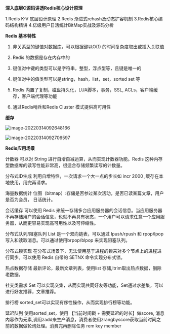 **深入底层C源码讲透Redis核心设计原理**        

1.Redis K-V 底层设计原理
2.Redis 渐进式rehash及动态扩容机制 
3.Redis核心编码结构精讲
4.亿级用户日活统计BitMap实战及源码分析

**Redis 基本特性**

1. 非关系型的键值对数据库，可以根据键以O(1) 的时间复杂度取出或插入关联值

2. Redis 的数据是存在内存中的

3. 键值对中键的类型可以是字符串，整型，浮点型等，且键是唯一的

4. 键值对中的值类型可以是string，hash，list，set，sorted set 等

5. Redis 内置了复制，磁盘持久化，LUA脚本，事务，SSL,  ACLs，客户端缓存，客户端代理等功能

6. 通过Redis哨兵和Redis Cluster 模式提供高可用性

**缓存**

![image-20220314092648166](https://gitee.com/wowosong/pic-md/raw/master/202203140945662.png)

![image-20220314092706597](https://gitee.com/wowosong/pic-md/raw/master/202203140927664.png)

**Redis应用场景**

计数器
可以对 String 进行自增自减运算，从而实现计数器功能。Redis 这种内存型数据库的读写性能非常高，很适合存储频繁读写的计数量。 

分布式ID生成
利用自增特性，一次请求一个大一点的步长如 incr 2000 ,缓存在本地使用，用完再请求。

海量数据统计
位图（bitmap）:存储是否参过某次活动，是否已读某篇文章，用户是否为会员， 日活统计。

会话缓存
可以使用 Redis 来统一存储多台应用服务器的会话信息。当应用服务器不再存储用户的会话信息，也就不再具有状态，一个用户可以请求任意一个应用服务器，从而更容易实现高可用性以及可伸缩性。

分布式队列/阻塞队列
List 是一个双向链表，可以通过 lpush/rpush 和 rpop/lpop 写入和读取消息。可以通过使用brpop/blpop 来实现阻塞队列。

分布式锁实现
在分布式场景下，无法使用基于进程的锁来对多个节点上的进程进行同步。可以使用 Redis 自带的 SETNX 命令实现分布式锁。

热点数据存储
最新评论，最新文章列表，使用list 存储,ltrim取出热点数据，删除老数据。

社交类需求
Set 可以实现交集，从而实现共同好友等功能，Set通过求差集，可以进行好友推荐，文章推荐。

排行榜
sorted_set可以实现有序性操作，从而实现排行榜等功能。

延迟队列
使用sorted_set，使用 【当前时间戳 + 需要延迟的时长】做score, 消息内容作为元素,调用zadd来生产消息，消费者使用zrangbyscore获取当前时间之前的数据做轮询处理。消费完再删除任务 rem  key  member

